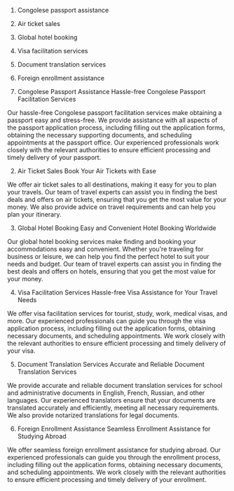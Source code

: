 1. Congolese passport assistance
2. Air ticket sales
3. Global hotel booking
4. Visa facilitation services
5. Document translation services
6. Foreign enrollment assistance


1. Congolese Passport Assistance
Hassle-free Congolese Passport Facilitation Services

Our hassle-free Congolese passport facilitation services make obtaining a passport easy and stress-free. We provide assistance with all aspects of the passport application process, including filling out the application forms, obtaining the necessary supporting documents, and scheduling appointments at the passport office. Our experienced professionals work closely with the relevant authorities to ensure efficient processing and timely delivery of your passport.

2. Air Ticket Sales
Book Your Air Tickets with Ease

We offer air ticket sales to all destinations, making it easy for you to plan your travels. Our team of travel experts can assist you in finding the best deals and offers on air tickets, ensuring that you get the most value for your money. We also provide advice on travel requirements and can help you plan your itinerary.

3. Global Hotel Booking
Easy and Convenient Hotel Booking Worldwide

Our global hotel booking services make finding and booking your accommodations easy and convenient. Whether you're traveling for business or leisure, we can help you find the perfect hotel to suit your needs and budget. Our team of travel experts can assist you in finding the best deals and offers on hotels, ensuring that you get the most value for your money.

4. Visa Facilitation Services
Hassle-free Visa Assistance for Your Travel Needs

We offer visa facilitation services for tourist, study, work, medical visas, and more. Our experienced professionals can guide you through the visa application process, including filling out the application forms, obtaining necessary documents, and scheduling appointments. We work closely with the relevant authorities to ensure efficient processing and timely delivery of your visa.

5. Document Translation Services
Accurate and Reliable Document Translation Services

We provide accurate and reliable document translation services for school and administrative documents in English, French, Russian, and other languages. Our experienced translators ensure that your documents are translated accurately and efficiently, meeting all necessary requirements. We also provide notarized translations for legal documents.

6. Foreign Enrollment Assistance
Seamless Enrollment Assistance for Studying Abroad

We offer seamless foreign enrollment assistance for studying abroad. Our experienced professionals can guide you through the enrollment process, including filling out the application forms, obtaining necessary documents, and scheduling appointments. We work closely with the relevant authorities to ensure efficient processing and timely delivery of your enrollment.

